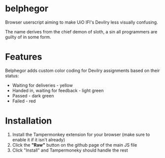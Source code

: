 # belphegor
Browser userscript aiming to make UiO IFI's Devilry less visually confusing.

The name derives from the chief demon of sloth, a sin all programmers are guilty of in some form.

# Features
Belphegor adds custom color coding for Devilry assignments based on their status:
- Waiting for deliveries - yellow
- Handed in, waiting for feedback - light green
- Passed - dark green
- Failed - red


# Installation

1. Install the Tampermonkey extension for your browser (make sure to enable it if it isn't already)
2. Click the **"Raw"** button on the github page of the main JS file
3. Click "Install" and Tampermoneky should handle the rest
